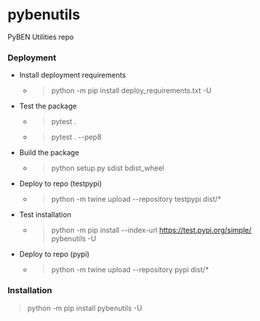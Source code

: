 # pybenutils
PyBEN Utilities repo

### Deployment
- Install deployment requirements
  - > python -m pip install deploy_requirements.txt -U
- Test the package
  - > pytest .
  - > pytest . --pep8
- Build the package
  - > python setup.py sdist bdist_wheel
- Deploy to repo (testpypi)
  - > python -m twine upload --repository testpypi dist/*
- Test installation
  - > python -m pip install --index-url https://test.pypi.org/simple/ pybenutils -U
- Deploy to repo (pypi)
  - > python -m twine upload --repository pypi dist/*

### Installation
> python -m pip install pybenutils -U